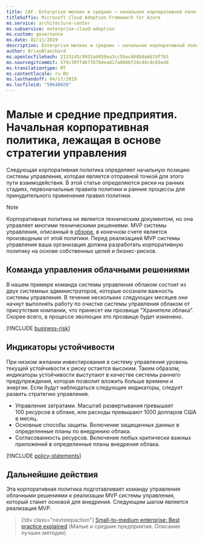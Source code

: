 ```yaml
---
title: CAF. Enterprise мелких и средних — начальное корпоративной политики за стратегии управления
titleSuffix: Microsoft Cloud Adoption Framework for Azure
ms.service: architecture-center
ms.subservice: enterprise-cloud-adoption
ms.custom: governance
ms.date: 02/11/2019
description: Enterprise мелких и средних — начальное корпоративной политики за стратегии управления
author: BrianBlanchard
ms.openlocfilehash: 2133145c9933ad450ea3cc55ecd68b8a667df783
ms.sourcegitcommit: 579c39ff4b776704ead17a006bf24cd4cdc65edd
ms.translationtype: MT
ms.contentlocale: ru-RU
ms.lasthandoff: 04/17/2019
ms.locfileid: "59640028"
---
```

# <a name="small-to-medium-enterprise-initial-corporate-policy-behind-the-governance-strategy"></a>Малые и средние предприятия. Начальная корпоративная политика, лежащая в основе стратегии управления

Следующая корпоративная политика определяет начальную позицию системы управления, которая является отправной точкой для этого пути взаимодействия. В этой статье определяются риски на ранних стадиях, первоначальные правила политики и ранние процессы для принудительного применения правил политики.

> [!NOTE]
>Корпоративная политика не является техническим документом, но она управляет многими техническими решениями. MVP системы управления, описанный в [обзоре](./overview.md), в конечном счете является производным от этой политики. Перед реализацией MVP системы управления ваша организация должна разработать корпоративную политику на основе собственных целей и бизнес-рисков.

## <a name="cloud-governance-team"></a>Команда управления облачными решениями

В нашем примере команда системы управления облаком состоит из двух системных администраторов, которые осознали важность системы управления. В течение нескольких следующих месяцев они начнут выполнять работу по очистке системы управления облаком от присутствия компании, что принесет им прозвище "Хранители облака". Скорее всего, в процессе эволюции это прозвище будет изменено.

[!INCLUDE [business-risk](../../../../../includes/cloud-adoption/governance/business-risks.md)]

## <a name="tolerance-indicators"></a>Индикаторы устойчивости

При низком желании инвестирования в систему управления уровень текущей устойчивости к риску остается высоким. Таким образом, индикаторы устойчивости выступают в качестве системы раннего предупреждения, которая позволит вложить больше времени и энергии. Если будут наблюдаться следующие индикаторы, следует развить стратегию управления.

- Управление затратами. Масштаб развертывания превышает 100 ресурсов в облаке, или расходы превышают 1000 долларов США в месяц.
- Основные способы защиты. Включение защищенных данных в определенные планы по внедрению облака.
- Согласованность ресурсов. Включение любых критически важных приложений в определенные планы внедрения облака.

[!INCLUDE [policy-statements](../../../../../includes/cloud-adoption/governance/policy-statements.md)]

## <a name="next-steps"></a>Дальнейшие действия

Эта корпоративная политика подготавливает команду управления облачными решениями к реализации MVP системы управления, который станет основой для внедрения. Следующим шагом является реализация MVP.

> [!div class="nextstepaction"]
> [Small-to-medium enterprise: Best practice explained](./best-practice-explained.md) (Малые и средние предприятия. Описание лучших методик)